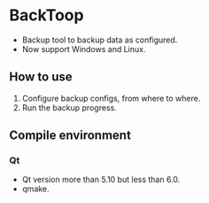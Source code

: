 # BackToop
* Backup tool to backup data as configured.
* Now support Windows and Linux.

## How to use
1. Configure backup configs, from where to where.
2. Run the backup progress.

## Compile environment
### Qt
* Qt version more than 5.10 but less than 6.0.
* qmake.
